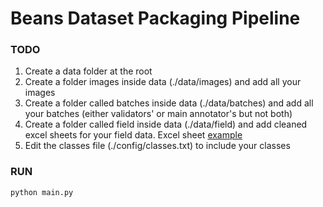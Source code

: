 # Beans Dataset Packaging Pipeline

### TODO
1. Create a data folder at the root
2. Create a folder images inside data (./data/images) and add all your images
3. Create a folder called batches inside data (./data/batches) and add all your batches (either validators' or main annotator's but not both)
4. Create a folder called field inside data (./data/field) and add cleaned excel sheets for your field data. Excel sheet <a href="https://docs.google.com/spreadsheets/d/1zpnMZpKjFZcSOdf4301tize8Iu7TpEFBibuuwO7Gx_s/edit?usp=sharing">example</a>
5. Edit the classes file (./config/classes.txt) to include your classes
### RUN
`python main.py`
